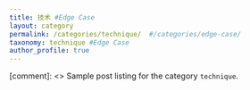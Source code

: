 ```yaml
---
title: 技术 #Edge Case
layout: category
permalink: /categories/technique/  #/categories/edge-case/
taxonomy: technique #Edge Case
author_profile: true
---
```


[comment]: <> Sample post listing for the category `technique`.
